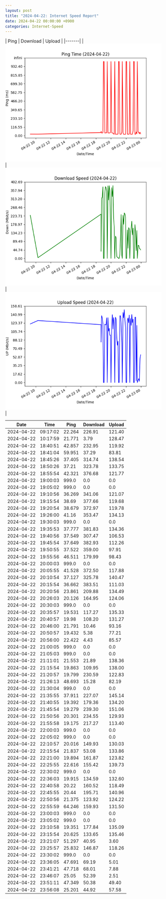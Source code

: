 ```yaml
---
layout: post
title: "2024-04-22: Internet Speed Report"
date: 2024-04-22 00:00:00 +0900
categories: Internet-Speed
---
```



| Ping | Download | Upload | 
|-------|
| ![Internet Speed Ping](/assets/2024-04-22-Internet-Speed/ping.png) | ![Internet Speed Download](/assets/2024-04-22-Internet-Speed/download.png) | ![Internet Speed Upload](/assets/2024-04-22-Internet-Speed/upload.png) |

| Date       | Time     | Ping   | Download  | Upload  |
|------------|----------|--------|-----------|---------|
| 2024-04-22 | 09:17:02 | 22.264 | 226.91 | 121.40 |
| 2024-04-22 | 10:17:59 | 21.771 | 3.79 | 128.47 |
| 2024-04-22 | 18:40:51 | 42.857 | 232.95 | 119.92 |
| 2024-04-22 | 18:41:04 | 59.951 | 37.29 | 83.81 |
| 2024-04-22 | 18:45:26 | 37.405 | 314.74 | 138.54 |
| 2024-04-22 | 18:50:26 | 37.21 | 323.78 | 133.75 |
| 2024-04-22 | 18:55:54 | 42.321 | 376.68 | 121.77 |
| 2024-04-22 | 19:00:03 | 999.0 | 0.0 | 0.0 |
| 2024-04-22 | 19:05:02 | 999.0 | 0.0 | 0.0 |
| 2024-04-22 | 19:10:56 | 36.269 | 341.06 | 121.07 |
| 2024-04-22 | 19:15:54 | 38.69 | 377.66 | 119.68 |
| 2024-04-22 | 19:20:54 | 38.679 | 372.97 | 119.78 |
| 2024-04-22 | 19:26:00 | 41.16 | 353.47 | 134.13 |
| 2024-04-22 | 19:30:03 | 999.0 | 0.0 | 0.0 |
| 2024-04-22 | 19:35:53 | 37.777 | 381.83 | 134.36 |
| 2024-04-22 | 19:40:56 | 37.549 | 307.47 | 106.53 |
| 2024-04-22 | 19:45:54 | 37.649 | 382.93 | 112.26 |
| 2024-04-22 | 19:50:55 | 37.522 | 359.00 | 97.91 |
| 2024-04-22 | 19:55:56 | 46.511 | 179.99 | 98.43 |
| 2024-04-22 | 20:00:03 | 999.0 | 0.0 | 0.0 |
| 2024-04-22 | 20:05:55 | 41.528 | 372.50 | 117.88 |
| 2024-04-22 | 20:10:54 | 37.127 | 325.78 | 140.47 |
| 2024-04-22 | 20:15:54 | 36.662 | 383.51 | 111.03 |
| 2024-04-22 | 20:20:56 | 23.861 | 209.88 | 134.49 |
| 2024-04-22 | 20:26:03 | 20.126 | 164.95 | 124.06 |
| 2024-04-22 | 20:30:03 | 999.0 | 0.0 | 0.0 |
| 2024-04-22 | 20:35:57 | 19.531 | 117.27 | 135.33 |
| 2024-04-22 | 20:40:57 | 19.98 | 108.20 | 131.27 |
| 2024-04-22 | 20:46:00 | 21.791 | 10.46 | 93.16 |
| 2024-04-22 | 20:50:57 | 19.432 | 5.38 | 77.21 |
| 2024-04-22 | 20:56:00 | 22.422 | 4.43 | 85.57 |
| 2024-04-22 | 21:00:05 | 999.0 | 0.0 | 0.0 |
| 2024-04-22 | 21:05:03 | 999.0 | 0.0 | 0.0 |
| 2024-04-22 | 21:11:01 | 21.553 | 21.89 | 138.36 |
| 2024-04-22 | 21:15:54 | 19.863 | 109.95 | 138.00 |
| 2024-04-22 | 21:20:57 | 19.799 | 230.59 | 122.83 |
| 2024-04-22 | 21:26:13 | 48.693 | 15.28 | 82.19 |
| 2024-04-22 | 21:30:04 | 999.0 | 0.0 | 0.0 |
| 2024-04-22 | 21:35:55 | 37.911 | 227.07 | 145.14 |
| 2024-04-22 | 21:40:55 | 19.392 | 179.36 | 134.20 |
| 2024-04-22 | 21:45:54 | 19.279 | 239.30 | 151.06 |
| 2024-04-22 | 21:50:56 | 20.301 | 234.55 | 129.93 |
| 2024-04-22 | 21:55:58 | 19.175 | 217.27 | 113.40 |
| 2024-04-22 | 22:00:03 | 999.0 | 0.0 | 0.0 |
| 2024-04-22 | 22:05:02 | 999.0 | 0.0 | 0.0 |
| 2024-04-22 | 22:10:57 | 20.016 | 149.93 | 130.03 |
| 2024-04-22 | 22:15:54 | 21.837 | 53.08 | 133.86 |
| 2024-04-22 | 22:21:00 | 19.894 | 161.87 | 123.82 |
| 2024-04-22 | 22:25:55 | 22.616 | 155.42 | 139.73 |
| 2024-04-22 | 22:30:02 | 999.0 | 0.0 | 0.0 |
| 2024-04-22 | 22:36:03 | 19.915 | 134.59 | 132.60 |
| 2024-04-22 | 22:40:58 | 20.22 | 160.52 | 118.49 |
| 2024-04-22 | 22:45:55 | 20.44 | 195.71 | 140.96 |
| 2024-04-22 | 22:50:56 | 21.375 | 123.92 | 124.22 |
| 2024-04-22 | 22:55:59 | 64.246 | 159.93 | 131.50 |
| 2024-04-22 | 23:00:03 | 999.0 | 0.0 | 0.0 |
| 2024-04-22 | 23:05:02 | 999.0 | 0.0 | 0.0 |
| 2024-04-22 | 23:10:58 | 19.351 | 177.84 | 135.09 |
| 2024-04-22 | 23:15:54 | 20.625 | 133.65 | 135.46 |
| 2024-04-22 | 23:21:07 | 51.297 | 40.95 | 3.60 |
| 2024-04-22 | 23:25:57 | 25.832 | 146.87 | 118.26 |
| 2024-04-22 | 23:30:02 | 999.0 | 0.0 | 0.0 |
| 2024-04-22 | 23:36:05 | 47.691 | 69.19 | 5.01 |
| 2024-04-22 | 23:41:21 | 47.718 | 68.01 | 7.88 |
| 2024-04-22 | 23:46:07 | 25.05 | 52.39 | 2.51 |
| 2024-04-22 | 23:51:11 | 47.349 | 50.38 | 49.40 |
| 2024-04-22 | 23:56:08 | 25.201 | 44.92 | 57.58 |
